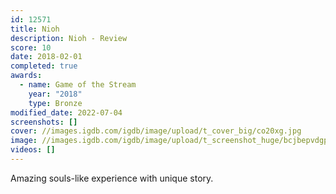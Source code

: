 ```yaml
---
id: 12571
title: Nioh
description: Nioh - Review
score: 10
date: 2018-02-01
completed: true
awards:
  - name: Game of the Stream
    year: "2018"
    type: Bronze
modified_date: 2022-07-04
screenshots: []
cover: //images.igdb.com/igdb/image/upload/t_cover_big/co20xg.jpg
image: //images.igdb.com/igdb/image/upload/t_screenshot_huge/bcjbepvdgpvur966q3j2.jpg
videos: []
---
```

Amazing souls-like experience with unique story.